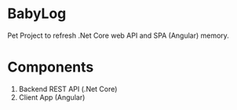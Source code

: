# BabyLog

Pet Project to refresh .Net Core web API and SPA (Angular) memory.

# Components

1. Backend REST API (.Net Core)
2. Client App (Angular)